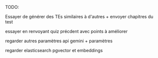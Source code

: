 TODO: 

Essayer de générer des TEs similaires à d'autres + envoyer chapitres du test

essayer en renvoyant quiz précdent avec points à améliorer

regarder autres paramètres api gemini + paramètres

regarder elasticsearch pgvector et embeddings
